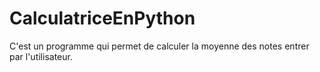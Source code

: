 # CalculatriceEnPython
C'est un programme qui permet de calculer la moyenne des notes entrer par l'utilisateur.
